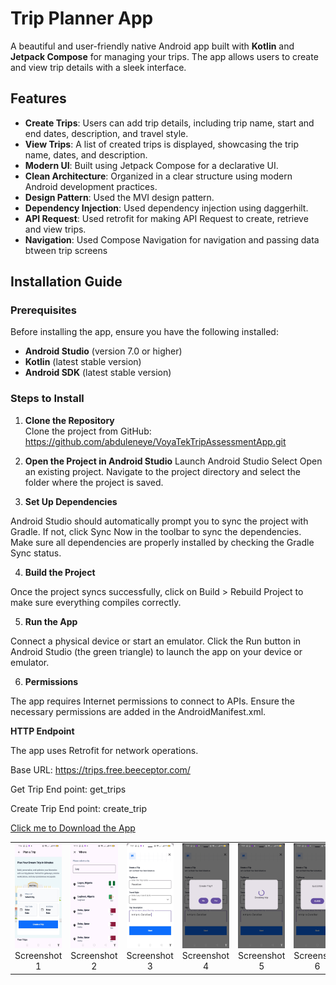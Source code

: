 # **Trip Planner App**

A beautiful and user-friendly native Android app built with **Kotlin** and **Jetpack Compose** for managing your trips. The app allows users to create and view trip details with a sleek interface.

## **Features**

- **Create Trips**: Users can add trip details, including trip name, start and end dates, description, and travel style.
- **View Trips**: A list of created trips is displayed, showcasing the trip name, dates, and description.
- **Modern UI**: Built using Jetpack Compose for a declarative UI.
- **Clean Architecture**: Organized in a clear structure using modern Android development practices.
- **Design Pattern**: Used the MVI design pattern.
- **Dependency Injection**: Used dependency injection using daggerhilt.
- **API Request**: Used retrofit for making API Request to create, retrieve and view trips.
- **Navigation**: Used Compose Navigation for navigation and passing data btween trip screens

## **Installation Guide**

### **Prerequisites**

Before installing the app, ensure you have the following installed:

- **Android Studio** (version 7.0 or higher)
- **Kotlin** (latest stable version)
- **Android SDK** (latest stable version)

### **Steps to Install**

1. **Clone the Repository**  
   Clone the project from GitHub: https://github.com/abduleneye/VoyaTekTripAssessmentApp.git

3. **Open the Project in Android Studio**
Launch Android Studio
Select Open an existing project.
Navigate to the project directory and select the folder where the project is saved.

4. **Set Up Dependencies**

Android Studio should automatically prompt you to sync the project with Gradle. If not, click Sync Now in the toolbar to sync the dependencies.
Make sure all dependencies are properly installed by checking the Gradle Sync status.

4. **Build the Project**

Once the project syncs successfully, click on Build > Rebuild Project to make sure everything compiles correctly.

5. **Run the App**

Connect a physical device or start an emulator.
Click the Run button in Android Studio (the green triangle) to launch the app on your device or emulator.

6. **Permissions**

The app requires Internet permissions to connect to APIs. Ensure the necessary permissions are added in the AndroidManifest.xml.


**HTTP Endpoint**


The app uses Retrofit for network operations.

Base URL: https://trips.free.beeceptor.com/

Get Trip End point: get_trips

Create Trip End point: create_trip

[Click me to Download the App](https://github.com/abduleneye/TripApp/releases/download/v1.0.0/voyatek-mock-app-release.apk)


<table>
  <tr>
    <td align="center">
      <img src="AppPictures/voytek_home.jpg" alt="Screenshot 1" width="200">
      <br>Screenshot 1
    </td>
    <td align="center">
      <img src="AppPictures/cities.jpg" alt="Screenshot 2" width="200">
      <br>Screenshot 2
    </td>
     <td align="center">
      <img src="AppPictures/trip_details.jpg" alt="Screenshot 3" width="200">
      <br>Screenshot 3
    </td>
    <td align="center">
      <img src="AppPictures/create_trip_diag.jpg" alt="Screenshot 4" width="200">
      <br>Screenshot 4
    </td>
     <td align="center">
      <img src="AppPictures/create_trip_loading.jpg" alt="Screenshot 4" width="200">
      <br>Screenshot 5
    </td>
      <td align="center">
      <img src="AppPictures/trip_succ.jpg" alt="Screenshot 6" width="200">
      <br>Screenshot 6
    </td>
      <td align="center">
      <img src="AppPictures/saved_cities.jpg" alt="Screenshot 5" width="200">
      <br>Screenshot 7
    </td>
      <td align="center">
      <img src="AppPictures/trip_activities.jpg" alt="Screenshot 5" width="200">
      <br>Screenshot 8
    </td>
     <td align="center">
      <img src="AppPictures/trip_activites2.jpg" alt="Screenshot 5" width="200">
      <br>Screenshot 9
    </td>
      </td>
  </tr>
</table>






